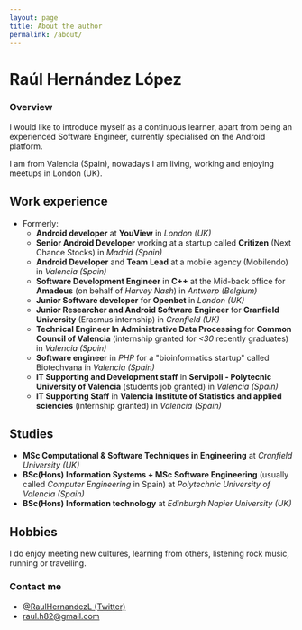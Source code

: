 ```yaml
---
layout: page
title: About the author
permalink: /about/
---
```


# Raúl Hernández López

### Overview
I would like to introduce myself as a continuous learner,
apart from being an experienced Software Engineer, currently specialised on the Android platform.

I am from Valencia (Spain), nowadays I am living, working and enjoying meetups in London (UK).

## Work experience
- Formerly:
  - **Android developer** at **YouView** in *London (UK)*
  - **Senior Android Developer** working at a startup called **Critizen** (Next Chance Stocks) in *Madrid (Spain)*
  - **Android Developer** and **Team Lead** at a mobile agency (Mobilendo) in *Valencia (Spain)*
  - **Software Development Engineer** in **C++** at the Mid-back office for **Amadeus** (on behalf of *Harvey Nash*) in *Antwerp (Belgium)*
  - **Junior Software developer** for **Openbet** in *London (UK)*
  - **Junior Researcher and Android Software Engineer** for **Cranfield University** (Erasmus internship) in *Cranfield (UK)*
  - **Technical Engineer In Administrative Data Processing** for **Common Council of Valencia** (internship granted for *<30* recently graduates) in *Valencia (Spain)*
  - **Software engineer** in *PHP* for a "bioinformatics startup" called Biotechvana in *Valencia (Spain)*
  - **IT Supporting and Development staff** in **Servipoli - Polytecnic University of Valencia** (students job granted) in *Valencia (Spain)*
  - **IT Supporting Staff** in **Valencia Institute of Statistics and applied sciencies** (internship granted) in *Valencia (Spain)*

## Studies
- **MSc Computational & Software Techniques in Engineering** at *Cranfield University (UK)*
- **BSc(Hons) Information Systems + MSc Software Engineering** (usually called *Computer Engineering* in Spain) at *Polytechnic University of Valencia (Spain)*
- **BSc(Hons) Information technology** at *Edinburgh Napier University (UK)*

## Hobbies
I do enjoy meeting new cultures, learning from others, listening rock music, running or travelling.

### Contact me
- [@RaulHernandezL (Twitter)](https://twitter.com/RaulHernandezL)
- [raul.h82@gmail.com](mailto:raul.h82@gmail.com)